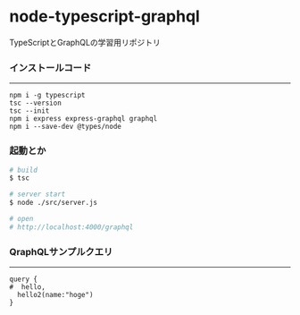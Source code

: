 # node-typescript-graphql

TypeScriptとGraphQLの学習用リポジトリ

### インストールコード
---

```
npm i -g typescript
tsc --version
tsc --init
npm i express express-graphql graphql
npm i --save-dev @types/node

```

### 起動とか

```bash
# build
$ tsc

# server start
$ node ./src/server.js

# open
# http://localhost:4000/graphql
```

### QraphQLサンプルクエリ
---

```
query {
#  hello,
  hello2(name:"hoge")
}
```
